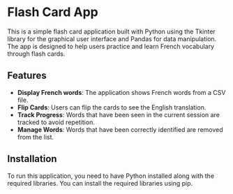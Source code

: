 # Flash Card App

This is a simple flash card application built with Python using the Tkinter library for the graphical user interface and Pandas for data manipulation. The app is designed to help users practice and learn French vocabulary through flash cards.

## Features

- **Display French words**: The application shows French words from a CSV file.
- **Flip Cards**: Users can flip the cards to see the English translation.
- **Track Progress**: Words that have been seen in the current session are tracked to avoid repetition.
- **Manage Words**: Words that have been correctly identified are removed from the list.

## Installation

To run this application, you need to have Python installed along with the required libraries. You can install the required libraries using pip.
